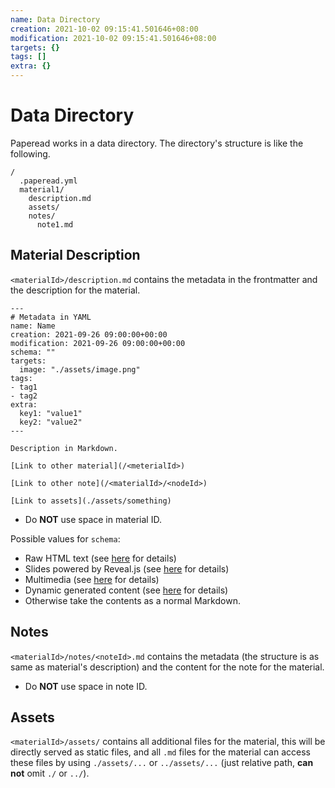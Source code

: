```yaml
---
name: Data Directory
creation: 2021-10-02 09:15:41.501646+08:00
modification: 2021-10-02 09:15:41.501646+08:00
targets: {}
tags: []
extra: {}
---
```


# Data Directory

Paperead works in a data directory. The directory's structure is like the following.

```
/
  .paperead.yml
  material1/
    description.md
    assets/
    notes/
      note1.md
```

## Material Description

`<materialId>/description.md` contains the metadata in the frontmatter and the description for the material.

```
---
# Metadata in YAML
name: Name
creation: 2021-09-26 09:00:00+00:00
modification: 2021-09-26 09:00:00+00:00
schema: ""
targets:
  image: "./assets/image.png"
tags:
- tag1
- tag2
extra:
  key1: "value1"
  key2: "value2"
---

Description in Markdown.

[Link to other material](/<meterialId>)

[Link to other note](/<materialId>/<nodeId>)

[Link to assets](./assets/something)
```

- Do **NOT** use space in material ID.

Possible values for `schema`:

- Raw HTML text (see [here](/html) for details)
- Slides powered by Reveal.js (see [here](/slides) for details)
- Multimedia (see [here](/media) for details)
- Dynamic generated content (see [here](/dynamic) for details)
- Otherwise take the contents as a normal Markdown.

## Notes

`<materialId>/notes/<noteId>.md` contains the metadata (the structure is as same as material's description) and the content for the note for the material.

- Do **NOT** use space in note ID.

## Assets

`<materialId>/assets/` contains all additional files for the material, this will be directly served as static files,
and all `.md` files for the material can access these files by using `./assets/...` or `../assets/...` (just relative path, **can not** omit `./` or `../`).
